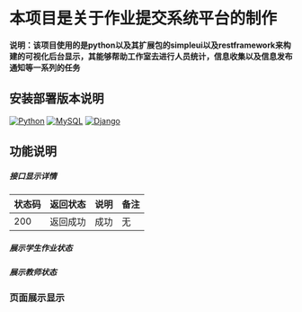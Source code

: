 # 本项目是关于作业提交系统平台的制作

**说明：该项目使用的是python以及其扩展包的simpleui以及restframework来构建的可视化后台显示，其能够帮助工作室去进行人员统计，信息收集以及信息发布通知等一系列的任务**

## 安装部署版本说明

[![Python](https://camo.githubusercontent.com/b10ec1bd196b1a2fd3b69d0556c56bc65baefabc9cbd07be029c496be3386529/68747470733a2f2f696d672e736869656c64732e696f2f62616467652f507974686f6e2d332e392d79656c6c6f77)](https://www.python.org/) [![MySQL](https://camo.githubusercontent.com/6e84cc6e8aa32ebcec7aee448072dce981aaf161e29c93974225366b4365a9e7/68747470733a2f2f696d672e736869656c64732e696f2f62616467652f4d7953514c2d352e372d626c7565)](https://www.mysql.com/) [![Django](https://camo.githubusercontent.com/69b8c3f9c38e1e3e8f00a6f63ab5d74503798eb11769559b57233cb7e32508ca/68747470733a2f2f696d672e736869656c64732e696f2f62616467652f446a616e676f2d332e322d677265656e)](https://www.djangoproject.com/)





## 功能说明

##### 接口显示详情

| 状态码 | 返回状态 | 说明 | 备注 |
| ------ | -------- | ---- | ---- |
| 200    | 返回成功 | 成功 | 无   |



##### 展示学生作业状态

##### 展示教师状态

### 页面展示显示


